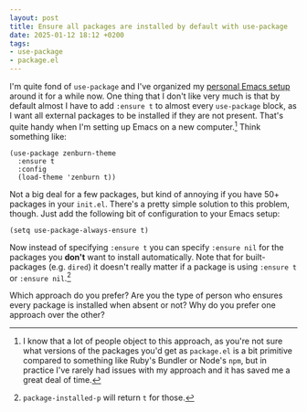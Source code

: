 ```yaml
---
layout: post
title: Ensure all packages are installed by default with use-package
date: 2025-01-12 18:12 +0200
tags:
- use-package
- package.el
---
```


I'm quite fond of `use-package` and I've organized my [personal Emacs
setup](https://github.com/bbatsov/emacs.d) around it for a while now. One thing
that I don't like very much is that by default almost I have to add
`:ensure t` to almost every `use-package` block, as I want all external packages to be
installed if they are not present.  That's quite handy when I'm setting up Emacs
on a new computer.[^1] Think something like:

```emacs-lisp
(use-package zenburn-theme
  :ensure t
  :config
  (load-theme 'zenburn t))
```

Not a big deal for a few packages, but kind of annoying if you have 50+ packages in your `init.el`. There's a
pretty simple solution to this problem, though. Just add the following bit of configuration to your Emacs setup:

```emacs-lisp
(setq use-package-always-ensure t)
```

Now instead of specifying `:ensure t` you can specify `:ensure nil` for the packages you **don't** want to
install automatically. Note that for built-packages (e.g. `dired`) it doesn't really matter if a package
is using `:ensure t` or `:ensure nil`.[^2]

Which approach do you prefer? Are you the type of person who ensures every package is installed when absent or not? Why do you prefer one approach over the other?

[^1]: I know that a lot of people object to this approach, as you're not sure
    what versions of the packages you'd get as `package.el` is a bit primitive
    compared to something like Ruby's Bundler or Node's `npm`, but in practice
    I've rarely had issues with my approach and it has saved me a great deal of
    time.
[^2]: `package-installed-p` will return `t` for those.
